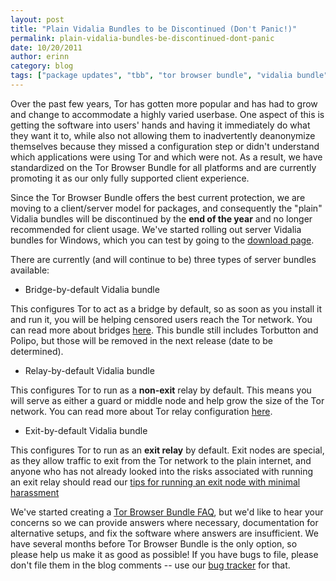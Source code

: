 ```yaml
---
layout: post
title: "Plain Vidalia Bundles to be Discontinued (Don't Panic!)"
permalink: plain-vidalia-bundles-be-discontinued-dont-panic
date: 10/20/2011
author: erinn
category: blog
tags: ["package updates", "tbb", "tor browser bundle", "vidalia bundle"]
---
```


Over the past few years, Tor has gotten more popular and has had to grow and change to accommodate a highly varied userbase. One aspect of this is getting the software into users' hands and having it immediately do what they want it to, while also not allowing them to inadvertently deanonymize themselves because they missed a configuration step or didn't understand which applications were using Tor and which were not. As a result, we have standardized on the Tor Browser Bundle for all platforms and are currently promoting it as our only fully supported client experience.

Since the Tor Browser Bundle offers the best current protection, we are moving to a client/server model for packages, and consequently the "plain" Vidalia bundles will be discontinued by the **end of the year** and no longer recommended for client usage. We've started rolling out server Vidalia bundles for Windows, which you can test by going to the [download page](https://www.torproject.org/download).

There are currently (and will continue to be) three types of server bundles available:

- Bridge-by-default Vidalia bundle

This configures Tor to act as a bridge by default, so as soon as you install it and run it, you will be helping censored users reach the Tor network. You can read more about bridges [here](https://www.torproject.org/docs/bridges). This bundle still includes Torbutton and Polipo, but those will be removed in the next release (date to be determined).

- Relay-by-default Vidalia bundle

This configures Tor to run as a **non-exit** relay by default. This means you will serve as either a guard or middle node and help grow the size of the Tor network. You can read more about Tor relay configuration [here](https://www.torproject.org/docs/tor-doc-relay).

- Exit-by-default Vidalia bundle

This configures Tor to run as an **exit relay** by default. Exit nodes are special, as they allow traffic to exit from the Tor network to the plain internet, and anyone who has not already looked into the risks associated with running an exit relay should read our [tips for running an exit node with minimal harassment](https://blog.torproject.org/running-exit-node)

We've started creating a [Tor Browser Bundle FAQ](https://trac.torproject.org/projects/tor/wiki/doc/TorFAQ#TorBrowserBundle), but we'd like to hear your concerns so we can provide answers where necessary, documentation for alternative setups, and fix the software where answers are insufficient. We have several months before Tor Browser Bundle is the only option, so please help us make it as good as possible! If you have bugs to file, please don't file them in the blog comments -- use our [bug tracker](https://trac.torproject.org) for that.

